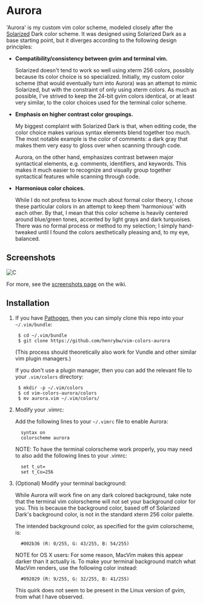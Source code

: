 # Aurora

'Aurora' is my custom vim color scheme, modeled closely after the [Solarized](http://ethanschoonover.com/solarized)
Dark color scheme. It was designed using Solarized Dark as a base starting point,
but it diverges according to the following design principles:

 * **Compatibility/consistency between gvim and terminal vim.**

   Solarized doesn't tend to work so well using xterm 256 colors, possibly
   because its color choice is so specialized. Initially, my custom color
   scheme (that would eventually turn into Aurora) was an attempt to mimic
   Solarized, but with the constraint of only using xterm colors. As much as
   possible, I've strived to keep the 24-bit gvim colors identical, or at
   least very similar, to the color choices used for the terminal color scheme.

 * **Emphasis on higher contrast color groupings.**

   My biggest complaint with Solarized Dark is that, when editing code, the 
   color choice makes various syntax elements blend together too much. The
   most notable example is the color of comments: a dark gray that makes them
   very easy to gloss over when scanning through code.

   Aurora, on the other hand, emphasizes contrast between major syntactical
   elements, e.g. comments, identifiers, and keywords. This makes it much
   easier to recognize and visually group together syntactical features while
   scanning through code.

 * **Harmonious color choices.**

   While I do not profess to know much about formal color theory, I chose
   these particular colors in an attempt to keep them 'harmonious' with each
   other. By that, I mean that this color scheme is heavily centered around
   blue/green tones, accented by light grays and dark turquoises. There was no
   formal process or method to my selection; I simply hand-tweaked until I
   found the colors aesthetically pleasing and, to my eye, balanced.

## Screenshots

![C](http://i.imgur.com/kdtFOy8.png)

For more, see the [screenshots page](https://github.com/henrybw/vim-colors-aurora/wiki/Screenshots) on the wiki.

## Installation

1. If you have [Pathogen](https://github.com/tpope/vim-pathogen), then you can
   simply clone this repo into your `~/.vim/bundle`:

        $ cd ~/.vim/bundle
        $ git clone https://github.com/henrybw/vim-colors-aurora

    (This process should theoretically also work for Vundle and other similar
     vim plugin managers.)

    If you don't use a plugin manager, then you can add the relevant file to
    your `.vim/colors` directory:

        $ mkdir -p ~/.vim/colors
        $ cd vim-colors-aurora/colors
        $ mv aurora.vim ~/.vim/colors/

2. Modify your .vimrc:

   Add the following lines to your `~/.vimrc` file to enable Aurora:
   
         syntax on
         colorscheme aurora
   
   NOTE: To have the terminal colorscheme work properly, you may need to also add
   the following lines to your .vimrc:
   
         set t_ut=
         set t_Co=256

3. (Optional) Modify your terminal background:

   While Aurora will work fine on any dark colored background, take note that
   the terminal vim colorscheme will not set your background color for you.
   This is because the background color, based off of Solarized Dark's
   background color, is not in the standard xterm 256 color palette.
   
   The intended background color, as specified for the gvim colorscheme, is:
   
         #002b36 (R: 0/255, G: 43/255, B: 54/255)
      
   NOTE for OS X users: For some reason, MacVim makes this appear darker than
   it actually is. To make your terminal background match what MacVim renders,
   use the following color instead:
   
         #092029 (R: 9/255, G: 32/255, B: 41/255)

   This quirk does not seem to be present in the Linux version of gvim, from
   what I have observed.

